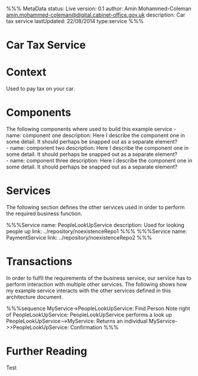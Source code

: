 %%% MetaData
status: Live
version: 0.1
author: Amin Mohammed-Coleman <amin.mohammed-coleman@digital.cabinet-office.gov.uk>
description: Car tax service
lastUpdated: 22/08/2014
type:service
%%%

# Car Tax Service 


# Context

Used to pay tax on your car.


# Components

The following components where used to build this example service
    - name: component one
      description:
        Here I describe the component one in some detail. It should
        perhaps be snapped out as a separate element?        
	- name: component two
	  description:
	   	Here I describe the component one in some detail. It should
	    perhaps be snapped out as a separate element?        
	- name: component three
	  description:
		Here I describe the component one in some detail. It should
		perhaps be snapped out as a separate element?        
  

# Services

The following section defines the other services used in order to perform the required business function.

%%%Service
name: PeopleLookUpService
description: Used for looking people up
link: ../repository/noexistenceRepo1
%%%
%%%Service
name: PaymentService
link: ../repository/noexistenceRepo2
%%%

# Transactions

In order to fulfil the requirements of the business service, our service has to perform interaction with multiple other services. The following shows how my example service interacts with the other services defined in this architecture document.

%%%sequence
MyService->PeopleLookUpService: Find Person
Note right of PeopleLookUpService: PeopleLookUpService performs a look up
PeopleLookUpService-->MyService: Returns an individual
MyService->>PeopleLookUpService: Confirmation
%%%



# Further Reading

Test	


